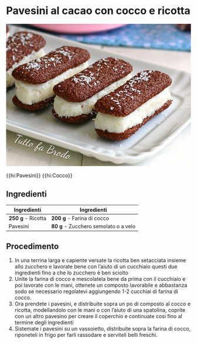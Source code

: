# Pavesini al cacao con cocco e ricotta

![](img/Pavesini-al-cacao-con-cocco-e-ricotta.jpg)

{{hi:Pavesini}}
{{hi:Cocco}}

## Ingredienti

| Ingredienti                  | Ingredienti             |
| ---------------------------- | ----------------------- |
| **250 g** - Ricotta | **200 g** - Farina di cocco |
| Pavesini | **80 g** - Zucchero semolato o a velo |

## Procedimento

1. In una terrina larga e capiente versate la ricotta ben setacciata insieme allo zucchero e lavorate bene con l’aiuto di un cucchiaio questi due ingredienti fino a che lo zucchero è ben sciolto
1. Unite la farina di cocco e mescolatela bene da prima con il cucchiaio e poi lavorate con le mani, ottenete un composto lavorabile e abbastanza sodo se necessario regolatevi aggiungendo 1-2 cucchiai di farina di cocco.
1. Ora prendete i pavesini, e distribuite sopra un po di composto al cocco e ricotta, modellandolo con le mani o con l’aiuto di una spatolina, coprite con un altro pavesino per creare il coperchio e continuate cosi fino al termine degli ingredienti
1. Sistemate i pavesini su un vassoietto, distribuite sopra la farina di cocco, riponeteli in frigo per farli rassodare e serviteli belli freschi.

